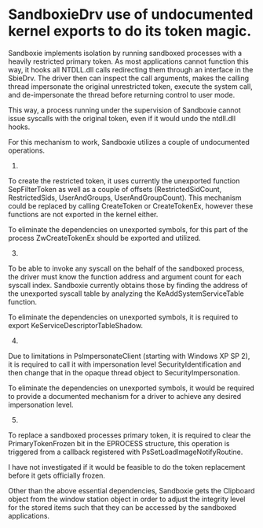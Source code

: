 # SandboxieDrv use of undocumented kernel exports to do its token magic.

Sandboxie implements isolation by running sandboxed processes with a heavily restricted primary token. As most applications cannot function this way, it hooks all NTDLL.dll calls redirecting them through an interface in the SbieDrv. The driver then can inspect the call arguments, makes the calling thread impersonate the original unrestricted token, execute the system call, and de-impersonate the thread before returning control to user mode.

This way, a process running under the supervision of Sandboxie cannot issue syscalls with the original token, even if it would undo the ntdll.dll hooks.

For this mechanism to work, Sandboxie utilizes a couple of undocumented operations.

1.
To create the restricted token, it uses currently the unexported function SepFilterToken as well as a couple of offsets (RestrictedSidCount, RestrictedSids, UserAndGroups, UserAndGroupCount).
This mechanism could be replaced by calling CreateToken or CreateTokenEx, however these functions are not exported in the kernel either.

To eliminate the dependencies on unexported symbols, for this part of the process ZwCreateTokenEx should be exported and utilized.

3. 
To be able to invoke any syscall on the behalf of the sandboxed process, the driver must know the function address and argument count for each syscall index.
Sandboxie currently obtains those by finding the address of the unexported syscall table by analyzing the KeAddSystemServiceTable function.

To eliminate the dependencies on unexported symbols, it is required to export KeServiceDescriptorTableShadow.

4. 
Due to limitations in PsImpersonateClient (starting with Windows XP SP 2), it is required to call it with impersonation level SecurityIdentification and then change that in the opaque thread object to SecurityImpersonation.

To eliminate the dependencies on unexported symbols, it would be required to provide a documented mechanism for a driver to achieve any desired impersonation level.

5. 
To replace a sandboxed processes primary token, it is required to clear the PrimaryTokenFrozen bit in the EPROCESS structure, this operation is triggered from a callback registered with PsSetLoadImageNotifyRoutine.

I have not investigated if it would be feasible to do the token replacement before it gets officially frozen.

Other than the above essential dependencies, Sandboxie gets the Clipboard object from the window station object in order to adjust the integrity level for the stored items such that they can be accessed by the sandboxed applications.


